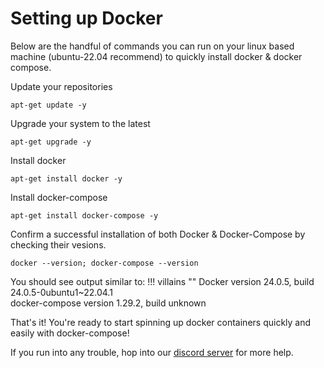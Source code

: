 # Setting up Docker

Below are the handful of commands you can run on your linux based machine (ubuntu-22.04 recommend) to quickly install docker & docker compose.

Update your repositories 
```
apt-get update -y
```

Upgrade your system to the latest
```
apt-get upgrade -y
```

Install docker
```
apt-get install docker -y
```

Install docker-compose
```
apt-get install docker-compose -y
```

Confirm a successful installation of both Docker & Docker-Compose by checking their vesions.
```
docker --version; docker-compose --version 
```

You should see output similar to:
!!! villains ""
    Docker version 24.0.5, build 24.0.5-0ubuntu1~22.04.1<br/>
    docker-compose version 1.29.2, build unknown

That's it! You're ready to start spinning up docker containers quickly and easily with docker-compose!

If you run into any trouble, hop into our [discord server](https://vault.villains.live/#discord) for more help.


